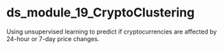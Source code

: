 # ds_module_19_CryptoClustering
Using unsupervised learning to predict if cryptocurrencies are affected by 24-hour or 7-day price changes.

